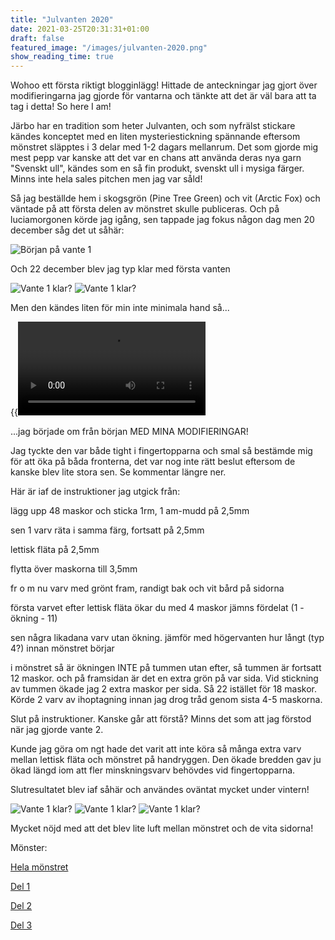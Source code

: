 ```yaml
---
title: "Julvanten 2020"
date: 2021-03-25T20:31:31+01:00
draft: false
featured_image: "/images/julvanten-2020.png"
show_reading_time: true
---
```


Wohoo ett första riktigt blogginlägg! Hittade de anteckningar jag gjort över modifieringarna jag 
gjorde för vantarna och tänkte att det är väl bara att ta tag i detta! So here I am!

Järbo har en tradition som heter Julvanten, och som nyfrälst stickare kändes konceptet med en liten
mysteriestickning spännande eftersom mönstret släpptes i 3 delar med 1-2 dagars mellanrum. Det som
gjorde mig mest pepp var kanske att det var en chans att använda deras nya garn "Svenskt ull",
kändes som en så fin produkt, svenskt ull i mysiga färger. Minns inte hela sales pitchen men
jag var såld!

Så jag beställde hem i skogsgrön (Pine Tree Green) och vit (Arctic Fox) och väntade på att första 
delen av mönstret skulle publiceras. Och på luciamorgonen körde jag igång, sen tappade jag fokus 
någon dag men 20 december såg det ut såhär:

![Början på vante 1](firstpic.jpeg)

Och 22 december blev jag typ klar med första vanten

![Vante 1 klar?](IMG_9141.jpeg)
![Vante 1 klar?](IMG_9143.jpeg)

Men den kändes liten för min inte minimala hand så...

{{<video src="riva-vante-no-audio-smaller" >}}

...jag började om från början MED MINA MODIFIERINGAR!

Jag tyckte den var både tight i fingertopparna och smal så bestämde mig för att öka på båda 
fronterna, det var nog inte rätt beslut eftersom de kanske blev lite stora sen. Se kommentar längre ner.

Här är iaf de instruktioner jag utgick från:

lägg upp 48 maskor och sticka 1rm, 1 am-mudd på 2,5mm  

sen 1 varv räta i samma färg, fortsatt på 2,5mm  

lettisk fläta på 2,5mm  

flytta över maskorna till 3,5mm  

fr o m nu varv med grönt fram, randigt bak och vit bård på sidorna  

första varvet efter lettisk fläta ökar du med 4 maskor jämns fördelat  (1 - ökning - 11)   

sen några likadana varv utan ökning. jämför med högervanten hur långt (typ 4?) innan mönstret börjar  

i mönstret så är ökningen INTE på tummen utan efter, så tummen är fortsatt 12 maskor. och på 
framsidan är det en extra grön på var sida. Vid stickning av tummen ökade jag 2 extra maskor per 
sida. Så 22 istället för 18 maskor. Körde 2 varv av ihoptagning innan jag drog tråd genom sista 4-5 maskorna.

Slut på instruktioner. Kanske går att förstå? Minns det som att jag förstod när jag gjorde vante 2.

Kunde jag göra om ngt hade det varit att inte köra så många extra varv mellan lettisk fläta och 
mönstret på handryggen. Den ökade bredden gav ju ökad längd iom att fler minskningsvarv behövdes 
vid fingertopparna.

Slutresultatet blev iaf såhär och användes oväntat mycket under vintern!

![Vante 1 klar?](IMG_9279.jpeg)
![Vante 1 klar?](IMG_9281.jpeg)
![Vante 1 klar?](IMG_9296.jpeg)

Mycket nöjd med att det blev lite luft mellan mönstret och de vita sidorna!

Mönster:

[Hela mönstret](https://pdfgen.jarbo.se/generate/create/92655/1/Julvanten%202020.pdf)

[Del 1](https://www.jarbo.se/sv/blogg/post/julvanten-2020-del-1)

[Del 2](https://www.jarbo.se/sv/blogg/post/Julvanten-del-2-toppen)

[Del 3](https://www.jarbo.se/sv/blogg/post/julvanten-del-2-duplicated)

 
